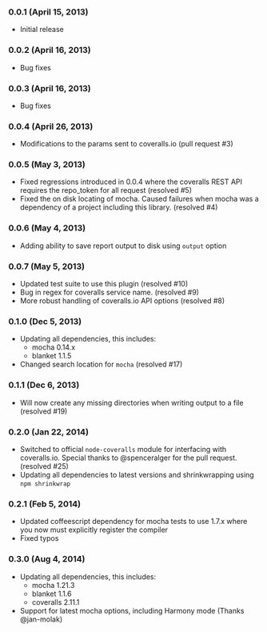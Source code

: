 ### 0.0.1 (April 15, 2013)

* Initial release

### 0.0.2 (April 16, 2013)

* Bug fixes

### 0.0.3 (April 16, 2013)

* Bug fixes

### 0.0.4 (April 26, 2013)

* Modifications to the params sent to coveralls.io (pull request #3)

### 0.0.5 (May 3, 2013)

* Fixed regressions introduced in 0.0.4 where the coveralls REST API requires the repo_token for all request (resolved #5)
* Fixed the on disk locating of mocha. Caused failures when mocha was a dependency of a project including this library. (resolved #4)

### 0.0.6 (May 4, 2013)

* Adding ability to save report output to disk using `output` option

### 0.0.7 (May 5, 2013)

* Updated test suite to use this plugin (resolved #10)
* Bug in regex for coveralls service name. (resolved #9)
* More robust handling of coveralls.io API options (resolved #8)

### 0.1.0 (Dec 5, 2013)

* Updating all dependencies, this includes:
  * mocha 0.14.x
  * blanket 1.1.5
* Changed search location for `mocha` (resolved #17)

### 0.1.1 (Dec 6, 2013)

* Will now create any missing directories when writing output to a file (resolved #19)

### 0.2.0 (Jan 22, 2014)

* Switched to official `node-coveralls` module for interfacing with coveralls.io.
  Special thanks to @spenceralger for the pull request. (resolved #25)
* Updating all dependencies to latest versions and shrinkwrapping using `npm shrinkwrap`

### 0.2.1 (Feb 5, 2014)

* Updated coffeescript dependency for mocha tests to use 1.7.x where you now must explicitly register the compiler
* Fixed typos

### 0.3.0 (Aug 4, 2014)

* Updating all dependencies, this includes:
  * mocha 1.21.3
  * blanket 1.1.6
  * coveralls 2.11.1
* Support for latest mocha options, including Harmony mode (Thanks @jan-molak)
